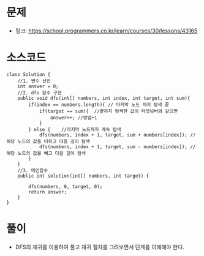# 문제
- 링크: 
<https://school.programmers.co.kr/learn/courses/30/lessons/43165>

# 소스코드
```
class Solution {
    //1. 변수 선언
    int answer = 0;
    //2. dfs 함수 구현
    public void dfs(int[] numbers, int index, int target, int sum){
        if(index == numbers.length){ // 마지막 노드 까지 탐색 끝
            if(target == sum){  //끝까지 탐색한 값이 타겟넘버와 같으면
                answer++; //방법+1
            }
        } else {    //마지막 노드까지 계속 탐색
            dfs(numbers, index + 1, target, sum + numbers[index]); // 해당 노드의 값을 더하고 다음 깊이 탐색
            dfs(numbers, index + 1, target, sum - numbers[index]); // 해당 노드의 값을 빼고 다음 깊이 탐색
        }
    }
    //3. 메인함수
    public int solution(int[] numbers, int target) {
        
        dfs(numbers, 0, target, 0);
        return answer;
    }
}
```
# 풀이
- DFS의 재귀를 이용하여 풀고 재귀 절차를 그려보면서 단계를 이해해야 한다.
